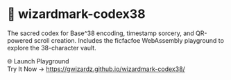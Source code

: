 
# 🧙 wizardmark-codex38

The sacred codex for Base^38 encoding, timestamp sorcery, and QR-powered scroll creation.
Includes the ficfacfoe WebAssembly playground to explore the 38-character vault.

🌐 Launch Playground  
Try It Now → https://gwizardz.github.io/wizardmark-codex38/

